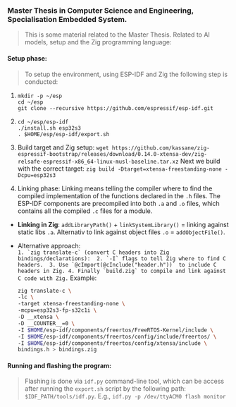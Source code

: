 ### Master Thesis in Computer Science and Engineering, Specialisation Embedded System.

>This is some material related to the Master Thesis. Related to AI models, setup and the Zig programming language: 


#### Setup phase: 

>To setup the environment, using ESP-IDF and Zig the following step is conducted: 

1. 
    ```
    mkdir -p ~/esp
    cd ~/esp
    git clone --recursive https://github.com/espressif/esp-idf.git
    ```

2. 
    ```
    cd ~/esp/esp-idf
    ./install.sh esp32s3
    . $HOME/esp/esp-idf/export.sh
    ```

3. Build target and Zig setup:
    `wget https://github.com/kassane/zig-espressif-bootstrap/releases/download/0.14.0-xtensa-dev/zig-relsafe-espressif-x86_64-linux-musl-baseline.tar.xz`
    Next we build with the correct target: 
    `zig build -Dtarget=xtensa-freestanding-none -Dcpu=esp32s3`

4. Linking phase:
Linking means telling the compiler where to find the compiled implementation of the functions declared in the `.h` files. 
The ESP-IDF components are precompiled into both `.a` and `.o` files, which contains all the compiled `.c` files for a module.

- **Linking in Zig**: `addLibraryPath()` + `linkSystemLibrary()` = linking against static libs `.a`. Alternativ to link against object files `.o` = `addObjectFile()`.

- Alternative approach:     
        ```
        1. `zig translate-c` (convert C headers into Zig bindings/declarations): 
        2. `-I` flags to tell Zig where to find C headers. 
        3. Use `@cImport(@cInclude("header.h"))` to include C headers in Zig.
        4. Finally `build.zig` to compile and link against C code with Zig.
        ```
Example:
    ```sh
    zig translate-c \
    -lc \
    -target xtensa-freestanding-none \
    -mcpu=esp32s3-fp-s32c1i \
    -D __xtensa \
    -D __COUNTER__=0 \
    -I $HOME/esp-idf/components/freertos/FreeRTOS-Kernel/include \
    -I $HOME/esp-idf/components/freertos/config/include/freertos/ \
    -I $HOME/esp-idf/components/freertos/config/xtensa/include \
    bindings.h > bindings.zig
    ```



#### Running and flashing the program: 

>Flashing is done via `idf.py` command-line tool, which can be access after running the `export.sh` script by the following path: `$IDF_PATH/tools/idf.py`. E.g., `idf.py -p /dev/ttyACM0 flash monitor` 
